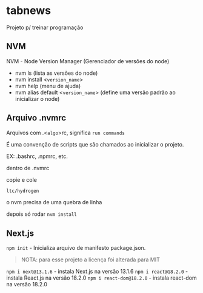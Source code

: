 # tabnews
Projeto p/ treinar programação

## NVM

NVM - Node Version Manager (Gerenciador de versões do node)

- nvm ls (lista as versões do node)
- nvm install <``version_name``>
- nvm help (menu de ajuda)
- nvm alias default <``version_name``> (define uma versão padrão ao inicializar o node)

## Arquivo .nvmrc

Arquivos com .<``algo``>rc, significa `run commands`

É uma convenção de scripts que são chamados ao inicializar o projeto.

EX: .bashrc, .npmrc, etc.

dentro de .nvmrc

copie e cole 

```txt 
ltc/hydrogen

```
o nvm precisa de uma quebra de linha

depois só rodar ``nvm install``

## Next.js

``npm init`` - Inicializa arquivo de manifesto package.json.

> NOTA: para esse projeto a licença foi alterada para MIT

`npm i next@13.1.6` - instala Next.js na versão 13.1.6
`npm i react@18.2.0` - instala React.js na versão 18.2.0
`npm i react-dom@18.2.0` - instala react-dom na versão 18.2.0


